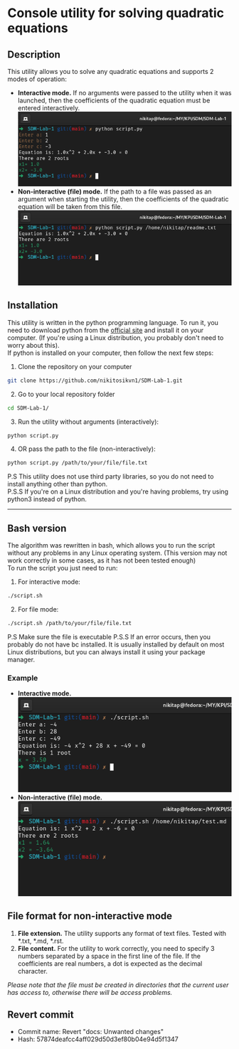 # Console utility for solving quadratic equations

## Description
This utility allows you to solve any quadratic equations and supports 2 modes of operation:
- **Interactive mode.** If no arguments were passed to the utility when it was launched, then the coefficients of the quadratic equation must be entered interactively.
![interactive](img/inter.png)
- **Non-interactive (file) mode.** If the path to a file was passed as an argument when starting the utility, then the coefficients of the quadratic equation will be taken from this file.
![non-interactive](img/non-inter.png)

## Installation
This utility is written in the python programming language. To run it, you need to download python from the [official site](https://www.python.org/) and install it on your computer. (If you're using a Linux distribution, you probably don't need to worry about this).  
If python is installed on your computer, then follow the next few steps:
1. Clone the repository on your computer
```bash
git clone https://github.com/nikitosikvn1/SDM-Lab-1.git
```
2. Go to your local repository folder
```bash
cd SDM-Lab-1/
```
3. Run the utility without arguments (interactively):
```bash
python script.py
```
4. OR pass the path to the file (non-interactively):
```bash
python script.py /path/to/your/file/file.txt
```

P.S This utility does not use third party libraries, so you do not need to install anything other than python.  
P.S.S If you're on a Linux distribution and you're having problems, try using python3 instead of python.

---
## Bash version
The algorithm was rewritten in bash, which allows you to run the script without any problems in any Linux operating system. (This version may not work correctly in some cases, as it has not been tested enough)  
To run the script you just need to run:
1. For interactive mode:
```bash
./script.sh
```
2. For file mode:
```bash
./script.sh /path/to/your/file/file.txt
```

P.S Make sure the file is executable
P.S.S If an error occurs, then you probably do not have bc installed. It is usually installed by default on most Linux distributions, but you can always install it using your package manager.

### Example
- **Interactive mode.**  
![interactive](img/bash-inter.png)
- **Non-interactive (file) mode.**  
![non-interactive](img/bash-non-inter.png)

## File format for non-interactive mode
1. **File extension.** The utility supports any format of text files. Tested with *.txt, *.md, *.rst.
2. **File content.** For the utility to work correctly, you need to specify 3 numbers separated by a space in the first line of the file. If the coefficients are real numbers, a dot is expected as the decimal character.  

*Please note that the file must be created in directories that the current user has access to, otherwise there will be access problems.*

## Revert commit
- Commit name: Revert "docs: Unwanted changes"
- Hash: 57874deafcc4aff029d50d3ef80b04e94d5f1347
